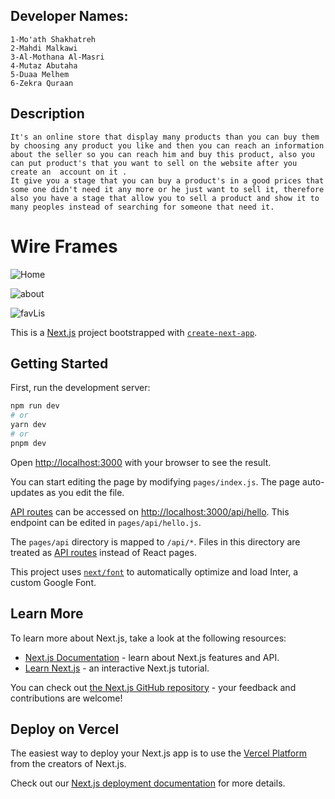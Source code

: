 ## Developer Names:
```
1-Mo'ath Shakhatreh
2-Mahdi Malkawi
3-Al-Mothana Al-Masri
4-Mutaz Abutaha
5-Duaa Melhem
6-Zekra Quraan
```

## Description
```
It's an online store that display many products than you can buy them by choosing any product you like and then you can reach an information about the seller so you can reach him and buy this product, also you can put product's that you want to sell on the website after you create an  account on it .
It give you a stage that you can buy a product's in a good prices that some one didn't need it any more or he just want to sell it, therefore also you have a stage that allow you to sell a product and show it to many peoples instead of searching for someone that need it.
```


# Wire Frames 

![Home](./images/Untitled%20(51).jpg)

![about](./images/Untitled%20(52).jpg)

![favLis](./images/Untitled%20(53).jpg)




This is a [Next.js](https://nextjs.org/) project bootstrapped with [`create-next-app`](https://github.com/vercel/next.js/tree/canary/packages/create-next-app).

## Getting Started

First, run the development server:

```bash
npm run dev
# or
yarn dev
# or
pnpm dev
```

Open [http://localhost:3000](http://localhost:3000) with your browser to see the result.

You can start editing the page by modifying `pages/index.js`. The page auto-updates as you edit the file.

[API routes](https://nextjs.org/docs/api-routes/introduction) can be accessed on [http://localhost:3000/api/hello](http://localhost:3000/api/hello). This endpoint can be edited in `pages/api/hello.js`.

The `pages/api` directory is mapped to `/api/*`. Files in this directory are treated as [API routes](https://nextjs.org/docs/api-routes/introduction) instead of React pages.

This project uses [`next/font`](https://nextjs.org/docs/basic-features/font-optimization) to automatically optimize and load Inter, a custom Google Font.

## Learn More

To learn more about Next.js, take a look at the following resources:

- [Next.js Documentation](https://nextjs.org/docs) - learn about Next.js features and API.
- [Learn Next.js](https://nextjs.org/learn) - an interactive Next.js tutorial.

You can check out [the Next.js GitHub repository](https://github.com/vercel/next.js/) - your feedback and contributions are welcome!

## Deploy on Vercel

The easiest way to deploy your Next.js app is to use the [Vercel Platform](https://vercel.com/new?utm_medium=default-template&filter=next.js&utm_source=create-next-app&utm_campaign=create-next-app-readme) from the creators of Next.js.

Check out our [Next.js deployment documentation](https://nextjs.org/docs/deployment) for more details.
